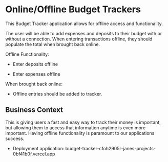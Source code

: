#  Online/Offline Budget Trackers

This Budget Tracker application allows for offline access and functionality.

The user will be able to add expenses and deposits to their budget with or without a connection. When entering transactions offline, they should populate the total when brought back online.

Offline Functionality:

  * Enter deposits offline

  * Enter expenses offline

When brought back online:

  * Offline entries should be added to tracker.


## Business Context

This is giving users a fast and easy way to track their money is important, but allowing them to access that information anytime is even more important. Having offline functionality is paramount to our applications success.


* Deployment application: budget-tracker-cfoh2905r-janes-projects-0bf41b0f.vercel.app
